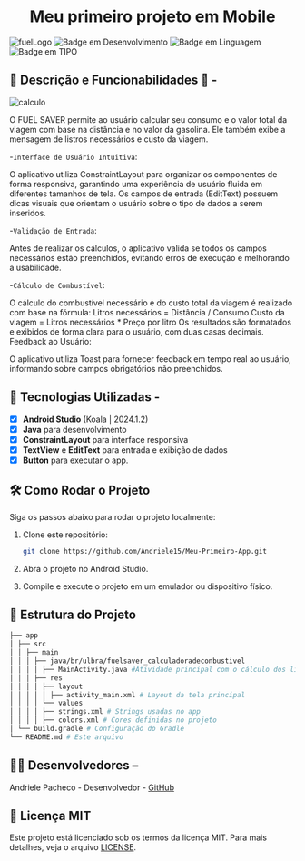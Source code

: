 <h1 align="center">Meu primeiro projeto em Mobile</h1>

![fuelLogo](https://github.com/user-attachments/assets/e6141a1b-d5e4-4a15-831a-7a79886a6b13)
![Badge em Desenvolvimento](http://img.shields.io/static/v1?label=STATUS&message=EM%20DESENVOLVIMENTO&color=GREEN&style=for-the-badge)
![Badge em Linguagem](http://img.shields.io/static/v1?label=LINGUAGEM&message=EM%20JAVA&color=GREEN&style=for-the-badge)
![Badge em TIPO](http://img.shields.io/static/v1?label=IDE&message=Android%20Studio&color=GREEN&style=for-the-badge)

## 📱 Descrição e Funcionabilidades 🔧 -

![calculo](https://github.com/user-attachments/assets/c2637e1a-08e7-4d1a-9f19-af3673c2e823)

O FUEL SAVER permite ao usuário calcular seu consumo e o valor total da viagem com base na distância e no valor da gasolina. Ele também exibe a mensagem de listros necessários e custo da viagem.

-`Interface de Usuário Intuitiva`:

O aplicativo utiliza ConstraintLayout para organizar os componentes de forma responsiva, garantindo uma experiência de usuário fluida em diferentes tamanhos de tela.
Os campos de entrada (EditText) possuem dicas visuais que orientam o usuário sobre o tipo de dados a serem inseridos.

-`Validação de Entrada`:

Antes de realizar os cálculos, o aplicativo valida se todos os campos necessários estão preenchidos, evitando erros de execução e melhorando a usabilidade.

-`Cálculo de Combustível`:

O cálculo do combustível necessário e do custo total da viagem é realizado com base na fórmula:
Litros necessários = Distância / Consumo
Custo da viagem = Litros necessários * Preço por litro
Os resultados são formatados e exibidos de forma clara para o usuário, com duas casas decimais.
Feedback ao Usuário:

O aplicativo utiliza Toast para fornecer feedback em tempo real ao usuário, informando sobre campos obrigatórios não preenchidos.

 ## 🚀 Tecnologias Utilizadas -

- [x] **Android Studio** (Koala | 2024.1.2)
- [x] **Java** para desenvolvimento
- [x] **ConstraintLayout** para interface responsiva
- [x] **TextView** e **EditText** para entrada e exibição de dados
- [x] **Button**   para executar o app.
## 🛠️ Como Rodar o Projeto

Siga os passos abaixo para rodar o projeto localmente:

1. Clone este repositório:

    ```bash
    git clone https://github.com/Andriele15/Meu-Primeiro-App.git

    ```

2. Abra o projeto no Android Studio.
3. Compile e execute o projeto em um emulador ou dispositivo físico.

## 📂 Estrutura do Projeto

```bash
├── app
│ ├── src
│ │ ├── main
│ │ │ ├── java/br/ulbra/fuelsaver_calculadoradeconbustivel
│ │ │ │ ├── MainActivity.java #Atividade principal com o cálculo dos litros necessários e do custo da viagem
│ │ │ ├── res
│ │ │ │ ├── layout
│ │ │ │ │ ├── activity_main.xml # Layout da tela principal
│ │ │ │ └── values
│ │ │ │ ├── strings.xml # Strings usadas no app
│ │ │ │ ├── colors.xml # Cores definidas no projeto
│ └── build.gradle # Configuração do Gradle
└── README.md # Este arquivo
````
## 👨‍💻 Desenvolvedores –

Andriele Pacheco - Desenvolvedor - [GitHub](https://github.com/Andriele15)
 
 ## 📄 Licença MIT

Este projeto está licenciado sob os termos da licença MIT. 
Para mais
detalhes, veja o arquivo [LICENSE](LICENSE).
